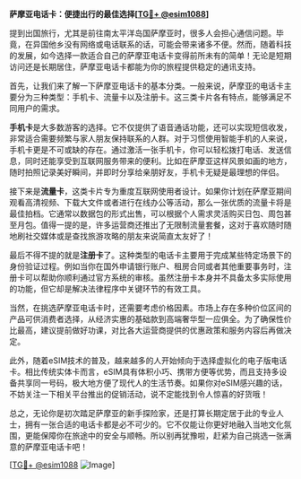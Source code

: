 **萨摩亚电话卡：便捷出行的最佳选择[[TG💪+ @esim1088](https://t.me/s/esim1088)]**

提到出国旅行，尤其是前往南太平洋岛国萨摩亚时，很多人会担心通信问题。毕竟，在异国他乡没有网络或电话联系的话，可能会带来诸多不便。然而，随着科技的发展，如今选择一款适合自己的萨摩亚电话卡变得前所未有的简单！无论是短期访问还是长期居住，萨摩亚电话卡都能为你的旅程提供稳定的通讯支持。

首先，让我们来了解一下萨摩亚电话卡的基本分类。一般来说，萨摩亚的电话卡主要分为三种类型：手机卡、流量卡以及注册卡。这三类卡片各有特点，能够满足不同用户的需求。

**手机卡**是大多数游客的选择。它不仅提供了语音通话功能，还可以实现短信收发，非常适合需要频繁与家人朋友保持联系的人群。对于习惯使用智能手机的人来说，手机卡更是不可或缺的存在。通过激活一张手机卡，你可以轻松拨打电话、发送信息，同时还能享受到互联网服务带来的便利。比如在萨摩亚这样风景如画的地方，随时拍照记录美好瞬间，并即时分享给亲朋好友，手机卡无疑是最理想的伴侣。

接下来是**流量卡**，这类卡片专为重度互联网使用者设计。如果你计划在萨摩亚期间观看高清视频、下载大文件或者进行在线办公等活动，那么一张优质的流量卡将是最佳拍档。它通常以数据包的形式出售，可以根据个人需求灵活购买日包、周包甚至月包。值得一提的是，许多运营商还推出了无限制流量套餐，这对于喜欢随时随地刷社交媒体或是查找旅游攻略的朋友来说简直太友好了！

最后不得不提的就是**注册卡**了。这种类型的电话卡主要用于完成某些特定场景下的身份验证过程。例如当你在国外申请银行账户、租房合同或者其他重要事务时，注册卡可以帮助你顺利通过官方系统的审核。虽然注册卡本身并不具备太多实际使用的功能，但它却是解决法律程序中关键环节的有效工具。

当然，在挑选萨摩亚电话卡时，还需要考虑价格因素。市场上存在多种价位区间的产品可供消费者选择，从经济实惠的基础款到高端奢华型一应俱全。为了确保性价比最高，建议提前做好功课，对比各大运营商提供的优惠政策和服务内容后再做决定。

此外，随着eSIM技术的普及，越来越多的人开始倾向于选择虚拟化的电子版电话卡。相比传统实体卡而言，eSIM具有体积小巧、携带方便等优势，而且支持多设备共享同一号码，极大地方便了现代人的生活节奏。如果你对eSIM感兴趣的话，不妨关注一下相关平台推出的促销活动，说不定能找到令人惊喜的好货哦！

总之，无论你是初次踏足萨摩亚的新手探险家，还是打算长期定居于此的专业人士，拥有一张合适的电话卡都是必不可少的。它不仅能让你更好地融入当地文化氛围，更能保障你在旅途中的安全与顺畅。所以别再犹豫啦，赶紧为自己挑选一张满意的萨摩亚电话卡吧！

[[TG💪+ @esim1088](https://t.me/s/esim1088) ![Image](https://i.postimg.cc/4NQfJmqS/Snipaste-2025-05-13-00-14-12.png)]